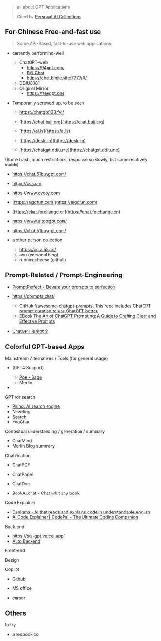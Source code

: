 > all about GPT Applications
>
> Cited by [Personal AI Collections](/repo/aicol)



## For-Chinese Free-and-fast use

> Some API-Based, fast-to-use web applications

- currently performing-well

  - ChatGPT-web
    - https://94gpt.com/
    - [BAI Chat](https://chat.theb.ai/#/chat/)
    - https://chat.binjie.site:7777/#/
  - DDIU8081
  - Original Mirror
    - https://freegpt.one




- Temporarily screwed up, to be seen

  - https://chatgpt123.fyi/

  - [https://chat.bujj.org](https://chat.bujj.org)

  - [https://ai.ls](https://ai.ls)

  - [https://desk.im](https://desk.im)

  - [https://chatgpt.ddiu.me](https://chatgpt.ddiu.me)




(Some trash, much restrictions, response so slowly, but some relatively stable)

- https://chat.51buygpt.com/

- https://xc.com
- https://www.cveoy.com
- [https://aigcfun.com](https://aigcfun.com)
- [https://chat.forchange.cn](https://chat.forchange.cn)
- https://www.aitoolgpt.com/
- https://chat.51buygpt.com/



- a other person collection
  - https://cc.ai55.cc/
  - axu (personal blog)
  - runningcheese (github)



## Prompt-Related / Prompt-Engineering

- [PromptPerfect - Elevate your prompts to perfection](https://promptperfect.jinaai.cn/)
- https://prompts.chat/

  - GitHub [f/awesome-chatgpt-prompts: This repo includes ChatGPT prompt curation to use ChatGPT better.](https://github.com/f/awesome-chatgpt-prompts)
  - EBook [The Art of ChatGPT Prompting: A Guide to Crafting Clear and Effective Prompts](https://fka.gumroad.com/l/art-of-chatgpt-prompting)

- [ChatGPT 指令大全](https://www.explainthis.io/zh-hans/chatgpt)





## Colorful GPT-based Apps

Mainstream Alternatives / Tools (for general usage)

- (GPT4 Support)
  - [Poe - Sage](https://poe.com/)
  - Merlin

- 



GPT for search

- [Phind: AI search engine](https://www.phind.com/)
- NewBing
- [Search](https://search.kg/)
- YouChat



Contextual understanding / generation / summary

- ChatMind
- Merlin Blog summary



Chatification

- ChatPDF

- ChatPaper

- ChatDoc

- [BookAI.chat - Chat whit any book](https://www.bookai.chat/)



Code Explainer

- [Denigma - AI that reads and explains code in understandable english](https://denigma.app/#demo)
- [AI Code Explainer | CodePal - The Ultimate Coding Companion](https://codepal.ai/code-explainer)



Back-end

- https://sql-gpt.vercel.app/
- [Auto Backend](https://www.autobackend.dev/)



Front-end



Design



Copilot

- Github

- MS office

- cursor

  





## Others



to try

- a redbook co
